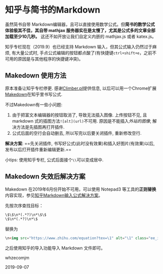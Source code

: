 # 知乎与简书的Markdown

虽然简书自带 Markdown编辑器，且可以直接使用数学公式。但**简书的数学公式体验极其不佳，其自带 mathjax 服务器实在是太慢了，尤其是公式多的文章全部加载至少10几秒。** 这还不如开放让我们自定义内嵌的 mathjax.js 或者 katex.js。

知乎专栏现在（2019.9）也已经支持 Markdown 输入，但其公式输入仍然过于麻烦, 有大量公式时, 手点公式编辑的按钮都点酸了(有快捷键`ctrl+shift+e`，之前不可用的原因是与其他程序的快捷键冲突)。



## Makedown 使用方法

原本准备让知乎专栏停更. 感谢[Climber.pI](http://www.zhihu.com/people/climberpi)提供信息, 以后可以用一个Chrome扩展[Makedown](https://zhuanlan.zhihu.com/p/27184043)在知乎里书写公式. 

不过Makedown有一些小问题:

1. 由于把富文本编辑器的按钮取消了, 导致无法插入图像. 上传按钮不见, 且 markdown 式的插图方法`![alt](url)`不可用. 原因是不能插入*外站的图像*, 解决方法是先插图再打开插件.
2. 公式后面的空行会自动删去, 所以写完以后要关闭插件, 重新修改空行.

**解决方案**: ==先关闭插件, 书写好公式(此时没有效果)和插入好图片(有效果)以后, 发布以后打开插件重新编辑更新.==

小tips: 使用知乎专栏, 公式后面接个`\\`可以变成居中. 



## Makedown 失效后解决方案

Makedown 在2019年6月份开始不可用，可以使用 Notepad3 等工具的**正则替换**内容实现，参见[知乎Markdown输入公式解决方案](https://zhuanlan.zhihu.com/p/69142198)。

先按次序查找目标：

```html
\$\$\n*(.*?)\n*\$\$
\$\n*(.*?)\n*\$
```

替换为

```html
\n<img src="https://www.zhihu.com/equation?tex=\1" alt="\1" class="ee_img tr_noresize" eeimg="1">\n
```

之后使用知乎的导入功能导入 Markdown 文件即可。



whzecomjm 

2019-09-07

